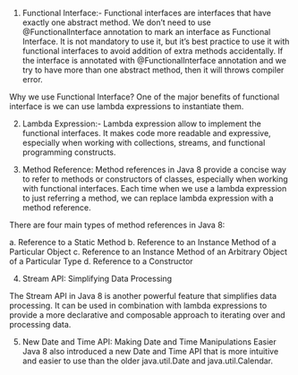 
1. Functional Interface:-
Functional interfaces are interfaces that have exactly one abstract method. We don’t need to use @FunctionalInterface annotation to mark an interface as Functional Interface. It is not mandatory to use it, but it’s best practice to use it with functional interfaces to avoid addition of extra methods accidentally. If the interface is annotated with @FunctionalInterface annotation and we try to have more than one abstract method, then it will throws compiler error.

Why we use Functional Interface?
One of the major benefits of functional interface is we can use lambda expressions to instantiate them.

2. Lambda Expression:-
Lambda expression allow to implement the functional interfaces. It makes code more readable and expressive, especially when working with collections, streams, and functional programming constructs.

3. Method Reference:
Method references in Java 8 provide a concise way to refer to methods or constructors of classes, especially when working with functional interfaces. Each time when we use a lambda expression to just referring a method, we can replace lambda expression with a method reference.

There are four main types of method references in Java 8:

a. Reference to a Static Method
b. Reference to an Instance Method of a Particular Object
c. Reference to an Instance Method of an Arbitrary Object of a Particular Type
d. Reference to a Constructor

4. Stream API: Simplifying Data Processing

The Stream API in Java 8 is another powerful feature that simplifies data processing. It can be used in combination with lambda expressions to provide a more declarative and composable approach to iterating over and processing data.

5. New Date and Time API:
Making Date and Time Manipulations Easier
Java 8 also introduced a new Date and Time API that is more intuitive and easier to use than the older java.util.Date and java.util.Calendar.
